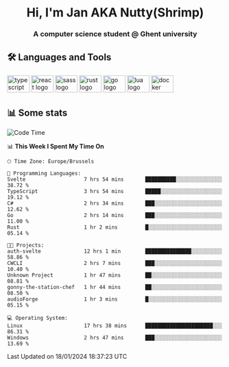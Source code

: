 <h1 align="center">Hi, I'm Jan AKA Nutty(Shrimp)</h1>
<h3 align="center">A computer science student @ Ghent university</h3>

<h2 align="left">🛠️ Languages and Tools</h2>

###

<div align="left">
  <img src="https://cdn.jsdelivr.net/gh/devicons/devicon/icons/typescript/typescript-original.svg" height="40" width="52" alt="typescript logo"  />
  <img src="https://cdn.jsdelivr.net/gh/devicons/devicon/icons/react/react-original.svg" height="40" width="52" alt="react logo"  />
  <img src="https://cdn.jsdelivr.net/gh/devicons/devicon/icons/sass/sass-original.svg" height="40" width="52" alt="sass logo"  />
  <img src="https://cdn.jsdelivr.net/gh/devicons/devicon/icons/rust/rust-plain.svg" height="40" width="52" alt="rust logo"  />
  <img src="https://cdn.jsdelivr.net/gh/devicons/devicon/icons/go/go-original.svg" height="40" width="52" alt="go logo"  />
  <img src="https://cdn.jsdelivr.net/gh/devicons/devicon/icons/lua/lua-original.svg" height="40" width="52" alt="lua logo"  />
  <img src="https://cdn.jsdelivr.net/gh/devicons/devicon/icons/docker/docker-original.svg" height="40" width="52" alt="docker logo"  />
</div>

<h2>📊 Some stats</h2>

<!--START_SECTION:waka-->
![Code Time](http://img.shields.io/badge/Code%20Time-4%2C134%20hrs%2025%20mins-blue)

📊 **This Week I Spent My Time On** 

```text
🕑︎ Time Zone: Europe/Brussels

💬 Programming Languages: 
Svelte                   7 hrs 54 mins       ██████████░░░░░░░░░░░░░░░   38.72 % 
TypeScript               3 hrs 54 mins       █████░░░░░░░░░░░░░░░░░░░░   19.12 % 
C#                       2 hrs 34 mins       ███░░░░░░░░░░░░░░░░░░░░░░   12.62 % 
Go                       2 hrs 14 mins       ███░░░░░░░░░░░░░░░░░░░░░░   11.00 % 
Rust                     1 hr 2 mins         █░░░░░░░░░░░░░░░░░░░░░░░░   05.14 % 

🐱‍💻 Projects: 
auth-svelte              12 hrs 1 min        ███████████████░░░░░░░░░░   58.86 % 
CWCLI                    2 hrs 7 mins        ███░░░░░░░░░░░░░░░░░░░░░░   10.40 % 
Unknown Project          1 hr 47 mins        ██░░░░░░░░░░░░░░░░░░░░░░░   08.81 % 
gonny-the-station-chef   1 hr 44 mins        ██░░░░░░░░░░░░░░░░░░░░░░░   08.50 % 
audioForge               1 hr 3 mins         █░░░░░░░░░░░░░░░░░░░░░░░░   05.15 % 

💻 Operating System: 
Linux                    17 hrs 38 mins      ██████████████████████░░░   86.31 % 
Windows                  2 hrs 47 mins       ███░░░░░░░░░░░░░░░░░░░░░░   13.69 % 
```


 Last Updated on 18/01/2024 18:37:23 UTC
<!--END_SECTION:waka-->
